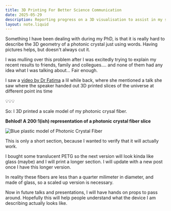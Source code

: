 ```yaml
---
title: 3D Printing For Better Science Communication
date: 2025-05-29
description: Reporting progress on a 3D visualisation to assist in my science communication.
layout: note.liquid
---
```



Something I have been dealing with during my PhD, is that it is really hard to describe the 3D geometry of a photonic crystal just using words. Having pictures helps, but doesn't always cut it.

I was mulling over this problem after I was excitedly trying to explain my recent results to friends, family and collegues.... and none of them had any idea what I was talking about... Fair enough. 

I saw a [video by Dr Fatima](https://www.youtube.com/watch?v=BwtwOqdlY5E) a lil while back, where she mentioned a talk she saw where the speaker handed out 3D printed slices of the universe at different point ins time 

💡💡💡

So: I 3D printed a scale model of my photonic crysal fiber.

**Behlod! A 200:1(ish) representation of a photonic crystal fiber slice**

![Blue plastic model of Photonic Crystal Fiber](/Assets/3DPrintedPCF.jpg)

This is only a short section, because I wanted to verify that it will actually work. 

I bought some translucent PETG so the next version will look kinda like glass (maybe) and I will print a longer section. I will update with a new post once I have this longer version. 

In reality these fibers are less than a quarter milimeter in diameter, and made of glass, so a scaled up version is necessary.

Now in future talks and presentations, I will have hands on props to pass around. Hopefully this will help people understand what the device I am describing actually looks like.

